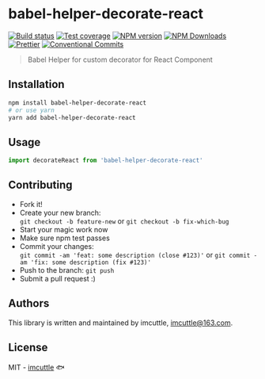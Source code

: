 # babel-helper-decorate-react

[![Build status](https://img.shields.io/travis/imcuttle/babel-helper-decorate-react/master.svg?style=flat-square)](https://travis-ci.org/imcuttle/babel-helper-decorate-react)
[![Test coverage](https://img.shields.io/codecov/c/github/imcuttle/babel-helper-decorate-react.svg?style=flat-square)](https://codecov.io/github/imcuttle/babel-helper-decorate-react?branch=master)
[![NPM version](https://img.shields.io/npm/v/babel-helper-decorate-react.svg?style=flat-square)](https://www.npmjs.com/package/babel-helper-decorate-react)
[![NPM Downloads](https://img.shields.io/npm/dm/babel-helper-decorate-react.svg?style=flat-square&maxAge=43200)](https://www.npmjs.com/package/babel-helper-decorate-react)
[![Prettier](https://img.shields.io/badge/code_style-prettier-ff69b4.svg?style=flat-square)](https://prettier.io/)
[![Conventional Commits](https://img.shields.io/badge/Conventional%20Commits-1.0.0-yellow.svg?style=flat-square)](https://conventionalcommits.org)

> Babel Helper for custom decorator for React Component

## Installation

```bash
npm install babel-helper-decorate-react
# or use yarn
yarn add babel-helper-decorate-react
```

## Usage

```javascript
import decorateReact from 'babel-helper-decorate-react'
```

## Contributing

- Fork it!
- Create your new branch:  
  `git checkout -b feature-new` or `git checkout -b fix-which-bug`
- Start your magic work now
- Make sure npm test passes
- Commit your changes:  
  `git commit -am 'feat: some description (close #123)'` or `git commit -am 'fix: some description (fix #123)'`
- Push to the branch: `git push`
- Submit a pull request :)

## Authors

This library is written and maintained by imcuttle, <a href="mailto:imcuttle@163.com">imcuttle@163.com</a>.

## License

MIT - [imcuttle](https://github.com/imcuttle) 🐟
